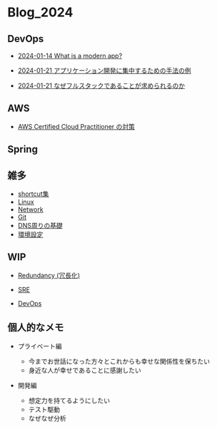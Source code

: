 # Blog_2024

## DevOps

- [2024-01-14 What is a modern app?](./Blog/DevOps/modern_applications.md)

- [2024-01-21 アプリケーション開発に集中するための手法の例](./Blog/DevOps/アプリケーション開発に集中するための手法.md)

- [2024-01-21 なぜフルスタックであることが求められるのか](./Blog/DevOps/なぜフルスタックであることが求められるのか.md)

## AWS

- [AWS Certified Cloud Practitioner の対策](./Blog/Memo/AWS_プラクティショナー.adoc)

## Spring

## 雑多

- [shortcut集](./Blog/Memo/shortcut.adoc)
- [Linux](./Blog/Memo/linux.adoc)
- [Network](./Blog/Memo/network.adoc)
- [Git](./Blog/Memo/git.adoc)
- [DNS周りの基礎](./Blog/Memo/DNS.adoc)
- [環境設定](./Blog/Memo/env.adoc)

## WIP

- [Redundancy (冗長化)](./Blog/DevOps/Redundancy%20_冗長化.md)

- [SRE](./Blog/DevOps/SRE.md)

- [DevOps](./Blog/DevOps/DevOps.md)

## 個人的なメモ

- プライベート編
  - 今までお世話になった方々とこれからも幸せな関係性を保ちたい
  - 身近な人が幸せであることに感謝したい

- 開発編
  - 想定力を持てるようにしたい
  - テスト駆動
  - なぜなぜ分析